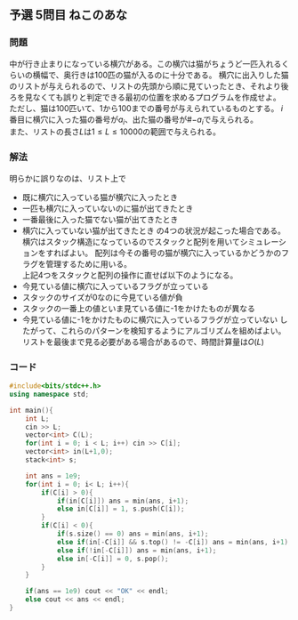 ## 予選 5問目 ねこのあな
### 問題
中が行き止まりになっている横穴がある。この横穴は猫がちょうど一匹入れるくらいの横幅で、奥行きは100匹の猫が入るのに十分である。 
横穴に出入りした猫のリストが与えられるので、リストの先頭から順に見ていったとき、それより後ろを見なくても誤りと判定できる最初の位置を求めるプログラムを作成せよ。
ただし、猫は100匹いて、1から100までの番号が与えられているものとする。
$i$番目に横穴に入った猫の番号が$a_i$、出た猫の番号が#$-a_i$で与えられる。  
また、リストの長さ$L$は$1 \le L \le 10000$の範囲で与えられる。
### 解法
明らかに誤りなのは、リスト上で  
- 既に横穴に入っている猫が横穴に入ったとき
- 一匹も横穴に入っていないのに猫が出てきたとき
- 一番最後に入った猫でない猫が出てきたとき
- 横穴に入っていない猫が出てきたとき
の4つの状況が起こった場合である。  
横穴はスタック構造になっているのでスタックと配列を用いてシミュレーションをすればよい。
配列は今その番号の猫が横穴に入っているかどうかのフラグを管理するために用いる。   
上記4つをスタックと配列の操作に直せば以下のようになる。
- 今見ている値に横穴に入っているフラグが立っている
- スタックのサイズが0なのに今見ている値が負
- スタックの一番上の値といま見ている値に-1をかけたものが異なる
- 今見ている値に-1をかけたものに横穴に入っているフラグが立っていない
したがって、これらのパターンを検知するようにアルゴリズムを組めばよい。
リストを最後まで見る必要がある場合があるので、時間計算量は$O(L)$

### コード
```cpp
#include<bits/stdc++.h>
using namespace std;

int main(){
    int L;
    cin >> L;
    vector<int> C(L);
    for(int i = 0; i < L; i++) cin >> C[i];
    vector<int> in(L+1,0);
    stack<int> s;

    int ans = 1e9;
    for(int i = 0; i< L; i++){
        if(C[i] > 0){
            if(in[C[i]]) ans = min(ans, i+1);
            else in[C[i]] = 1, s.push(C[i]);
        } 
        if(C[i] < 0){
            if(s.size() == 0) ans = min(ans, i+1);
            else if(in[-C[i]] && s.top() != -C[i]) ans = min(ans, i+1);
            else if(!in[-C[i]]) ans = min(ans, i+1);
            else in[-C[i]] = 0, s.pop();
        }
    }

    if(ans == 1e9) cout << "OK" << endl;
    else cout << ans << endl;
}
```
